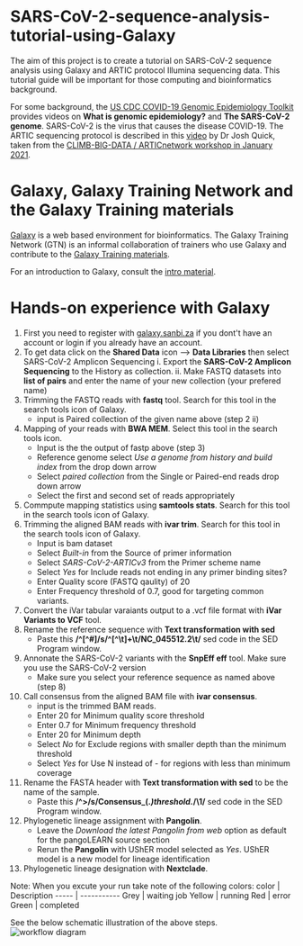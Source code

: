 # SARS-CoV-2-sequence-analysis-tutorial-using-Galaxy
The aim of this project is to create a tutorial on SARS-CoV-2 sequence analysis using Galaxy and ARTIC protocol Illumina sequencing data. 
This tutorial guide will be important for those computing and bioinformatics background.

For some background, the [US CDC COVID-19 Genomic Epidemiology Toolkit](https://www.cdc.gov/amd/training/covid-19-gen-epi-toolkit.html) provides videos on **What is genomic epidemiology?** and **The SARS-CoV-2 genome**. SARS-CoV-2 is the virus that causes the disease COVID-19. The ARTIC sequencing protocol is described in this [video](https://www.youtube.com/watch?v=7733_Hs-VQo) by Dr Josh Quick, taken from the [CLIMB-BIG-DATA / ARTICnetwork workshop in January 2021](https://www.climb.ac.uk/artic-and-climb-big-data-joint-workshop/). 

# Galaxy, Galaxy Training Network and the Galaxy Training materials
[Galaxy](https://galaxyproject.org/) is a web based environment for bioinformatics. The Galaxy Training Network (GTN) is an informal collaboration of trainers who use Galaxy and contribute to the [Galaxy Training materials](https://training.galaxyproject.org/).

For an introduction to Galaxy, consult the [intro material](https://training.galaxyproject.org/training-material/topics/introduction/).

# Hands-on experience with Galaxy
1. First you need to register with [galaxy.sanbi.za](https://galaxy.sanbi.ac.za/) if you dont't have an account or login if you already have an account.
2. To get data click on the **Shared Data** icon --> **Data Libraries** then select SARS-CoV-2 Amplicon Sequencing
    i.  Export the **SARS-CoV-2 Amplicon Sequencing** to the History as collection.
    ii. Make FASTQ datasets into **list of pairs** and enter the name of your new collection (your prefered name)
3. Trimming the FASTQ reads with **fastq** tool. Search for this tool in the search tools icon of Galaxy.
    - input is Paired collection of the given name above (step 2 ii)
4. Mapping of your reads with **BWA MEM**. Select this tool in the search tools icon. 
    - Input is the the output of fastp above (step 3)
    - Reference genome select *Use a genome from history and build index* from the drop down arrow
    - Select *paired collection* from the Single or Paired-end reads drop down arrow
    - Select the first and second set of reads appropriately
5. Commpute mapping statistics using **samtools stats**. Search for this tool in the search tools icon of Galaxy.
6. Trimming the aligned BAM reads with **ivar trim**. Search for this tool in the search tools icon of Galaxy.
    - Input is bam dataset
    - Select *Built-in* from the Source of primer information
    - Select *SARS-CoV-2-ARTICv3* from the Primer scheme name
    - Select *Yes* for Include reads not ending in any primer binding sites?
    - Enter Quality score (FASTQ qaulity) of 20
    - Enter Frequency threshold of 0.7, good for targeting common variants.
7.  Convert the iVar tabular varaiants output to a .vcf file format with **iVar Variants to VCF** tool.
8.  Rename the reference sequence with **Text transformation with sed**
    - Paste this **/^[^#]/s/^[^\t]+\t/NC_045512.2\t/** sed code in the SED Program window.
9.  Annonate the SARS-CoV-2 variants with the **SnpEff eff** tool. Make sure you use the SARS-CoV-2 version
    - Make sure you select your reference sequence as named above (step 8)
10. Call consensus from the aligned BAM file with **ivar consensus**.
    - input is the trimmed BAM reads.
    - Enter 20 for Minimum quality score threshold 
    - Enter 0.7 for Minimum frequency threshold
    - Enter 20 for Minimum depth 
    - Select *No* for Exclude regions with smaller depth than the minimum threshold
    - Select *Yes* for Use N instead of - for regions with less than minimum coverage
11. Rename the FASTA header with **Text transformation with sed** to be the name of the sample.
    - Paste this **/^>/s/Consensus_(.*)_threshold_.*/\1/** sed code in the SED Program window.
12. Phylogenetic lineage assignment with **Pangolin**.
    - Leave the *Download the latest Pangolin from web* option as default for the pangoLEARN source section
    - Rerun the **Pangolin** with UShER model selected as *Yes*. UShER model is a new model for lineage identification
13. Phylogenetic lineage designation with **Nextclade**. 

Note: When you excute your run take note of the following colors:
color | Description
----- | ----------- 
Grey | waiting job
Yellow | running 
Red | error
Green | completed 

See the below schematic illustration of the above steps.
![workflow diagram](https://github.com/mudiboevans/SARS-CoV-2-sequence-analysis-tutorial-using-Galaxy/blob/main/image.png) 

